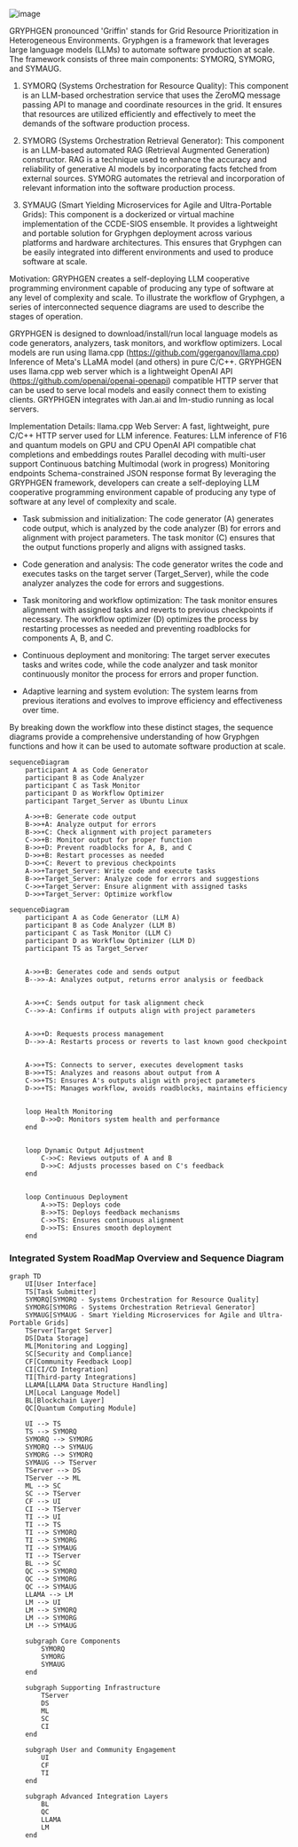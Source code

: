 ![image](https://github.com/danindiana/GRYPHGEN/assets/3030588/525370bc-a8f2-46c6-98bd-58590e3d2a8f)

GRYPHGEN pronounced 'Griffin' stands for Grid Resource Prioritization in Heterogeneous Environments. Gryphgen is a framework that leverages large language models (LLMs) to automate software production at scale. The framework consists of three main components: SYMORQ, SYMORG, and SYMAUG.

1. SYMORQ (Systems Orchestration for Resource Quality): This component is an LLM-based orchestration service that uses the ZeroMQ message passing API to manage and coordinate resources in the grid. It ensures that resources are utilized efficiently and effectively to meet the demands of the software production process.

2. SYMORG (Systems Orchestration Retrieval Generator): This component is an LLM-based automated RAG (Retrieval Augmented Generation) constructor. RAG is a technique used to enhance the accuracy and reliability of generative AI models by incorporating facts fetched from external sources. SYMORG automates the retrieval and incorporation of relevant information into the software production process.

3. SYMAUG (Smart Yielding Microservices for Agile and Ultra-Portable Grids): This component is a dockerized or virtual machine implementation of the CCDE-SIOS ensemble. It provides a lightweight and portable solution for Gryphgen deployment across various platforms and hardware architectures. This ensures that Gryphgen can be easily integrated into different environments and used to produce software at scale.

Motivation: GRYPHGEN creates a self-deploying LLM cooperative programming environment capable of producing any type of software at any level of complexity and scale. To illustrate the workflow of Gryphgen, a series of interconnected sequence diagrams are used to describe the stages of operation.

GRYPHGEN is designed to download/install/run local language models as code generators, analyzers, task monitors, and workflow optimizers. Local models are run using llama.cpp (https://github.com/ggerganov/llama.cpp) Inference of Meta's LLaMA model (and others) in pure C/C++. GRYPHGEN uses llama.cpp web server which is a lightweight OpenAI API (https://github.com/openai/openai-openapi) compatible HTTP server that can be used to serve local models and easily connect them to existing clients. GRYPHGEN integrates with Jan.ai and lm-studio running as local servers. 

Implementation Details:
llama.cpp Web Server: A fast, lightweight, pure C/C++ HTTP server used for LLM inference.
Features:
LLM inference of F16 and quantum models on GPU and CPU
OpenAI API compatible chat completions and embeddings routes
Parallel decoding with multi-user support
Continuous batching
Multimodal (work in progress)
Monitoring endpoints
Schema-constrained JSON response format
By leveraging the GRYPHGEN framework, developers can create a self-deploying LLM cooperative programming environment capable of producing any type of software at any level of complexity and scale.

- Task submission and initialization: The code generator (A) generates code output, which is analyzed by the code analyzer (B) for errors and alignment with project parameters. The task monitor (C) ensures that the output functions properly and aligns with assigned tasks.

- Code generation and analysis: The code generator writes the code and executes tasks on the target server (Target_Server), while the code analyzer analyzes the code for errors and suggestions.

- Task monitoring and workflow optimization: The task monitor ensures alignment with assigned tasks and reverts to previous checkpoints if necessary. The workflow optimizer (D) optimizes the process by restarting processes as needed and preventing roadblocks for components A, B, and C.

- Continuous deployment and monitoring: The target server executes tasks and writes code, while the code analyzer and task monitor continuously monitor the process for errors and proper function.

- Adaptive learning and system evolution: The system learns from previous iterations and evolves to improve efficiency and effectiveness over time.

By breaking down the workflow into these distinct stages, the sequence diagrams provide a comprehensive understanding of how Gryphgen functions and how it can be used to automate software production at scale.

```mermaid
sequenceDiagram
    participant A as Code Generator
    participant B as Code Analyzer
    participant C as Task Monitor
    participant D as Workflow Optimizer
    participant Target_Server as Ubuntu Linux

    A->>+B: Generate code output
    B->>+A: Analyze output for errors
    B->>+C: Check alignment with project parameters
    C->>+B: Monitor output for proper function
    B->>+D: Prevent roadblocks for A, B, and C
    D->>+B: Restart processes as needed
    D->>+C: Revert to previous checkpoints
    A->>+Target_Server: Write code and execute tasks
    B->>+Target_Server: Analyze code for errors and suggestions
    C->>+Target_Server: Ensure alignment with assigned tasks
    D->>+Target_Server: Optimize workflow
```
```mermaid
sequenceDiagram
    participant A as Code Generator (LLM A)
    participant B as Code Analyzer (LLM B)
    participant C as Task Monitor (LLM C)
    participant D as Workflow Optimizer (LLM D)
    participant TS as Target_Server


    A->>+B: Generates code and sends output
    B-->>-A: Analyzes output, returns error analysis or feedback


    A->>+C: Sends output for task alignment check
    C-->>-A: Confirms if outputs align with project parameters


    A->>+D: Requests process management
    D-->>-A: Restarts process or reverts to last known good checkpoint


    A->>+TS: Connects to server, executes development tasks
    B->>+TS: Analyzes and reasons about output from A
    C->>+TS: Ensures A's outputs align with project parameters
    D->>+TS: Manages workflow, avoids roadblocks, maintains efficiency


    loop Health Monitoring
        D->>D: Monitors system health and performance
    end


    loop Dynamic Output Adjustment
        C->>C: Reviews outputs of A and B
        D->>C: Adjusts processes based on C's feedback
    end


    loop Continuous Deployment
        A->>TS: Deploys code
        B->>TS: Deploys feedback mechanisms
        C->>TS: Ensures continuous alignment
        D->>TS: Ensures smooth deployment
    end
```

### Integrated System RoadMap Overview and Sequence Diagram

```mermaid
graph TD
    UI[User Interface]
    TS[Task Submitter]
    SYMORQ[SYMORQ - Systems Orchestration for Resource Quality]
    SYMORG[SYMORG - Systems Orchestration Retrieval Generator]
    SYMAUG[SYMAUG - Smart Yielding Microservices for Agile and Ultra-Portable Grids]
    TServer[Target Server]
    DS[Data Storage]
    ML[Monitoring and Logging]
    SC[Security and Compliance]
    CF[Community Feedback Loop]
    CI[CI/CD Integration]
    TI[Third-party Integrations]
    LLAMA[LLAMA Data Structure Handling]
    LM[Local Language Model]
    BL[Blockchain Layer]
    QC[Quantum Computing Module]

    UI --> TS
    TS --> SYMORQ
    SYMORQ --> SYMORG
    SYMORQ --> SYMAUG
    SYMORG --> SYMORQ
    SYMAUG --> TServer
    TServer --> DS
    TServer --> ML
    ML --> SC
    SC --> TServer
    CF --> UI
    CI --> TServer
    TI --> UI
    TI --> TS
    TI --> SYMORQ
    TI --> SYMORG
    TI --> SYMAUG
    TI --> TServer
    BL --> SC
    QC --> SYMORQ
    QC --> SYMORG
    QC --> SYMAUG
    LLAMA --> LM
    LM --> UI
    LM --> SYMORQ
    LM --> SYMORG
    LM --> SYMAUG

    subgraph Core Components
        SYMORQ
        SYMORG
        SYMAUG
    end

    subgraph Supporting Infrastructure
        TServer
        DS
        ML
        SC
        CI
    end

    subgraph User and Community Engagement
        UI
        CF
        TI
    end

    subgraph Advanced Integration Layers
        BL
        QC
        LLAMA
        LM
    end
```
